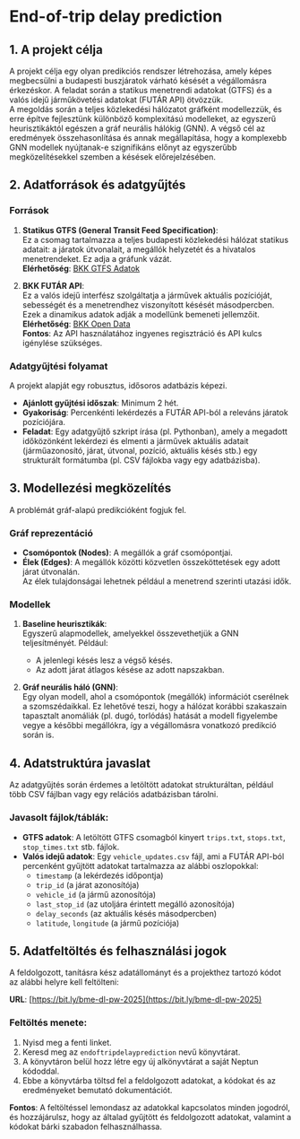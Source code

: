 # End-of-trip delay prediction

## 1. A projekt célja
A projekt célja egy olyan predikciós rendszer létrehozása, amely képes megbecsülni a budapesti buszjáratok várható késését a végállomásra érkezéskor. A feladat során a statikus menetrendi adatokat (GTFS) és a valós idejű járműkövetési adatokat (FUTÁR API) ötvözzük.  
A megoldás során a teljes közlekedési hálózatot gráfként modellezzük, és erre építve fejlesztünk különböző komplexitású modelleket, az egyszerű heurisztikáktól egészen a gráf neurális hálókig (GNN). A végső cél az eredmények összehasonlítása és annak megállapítása, hogy a komplexebb GNN modellek nyújtanak-e szignifikáns előnyt az egyszerűbb megközelítésekkel szemben a késések előrejelzésében.

## 2. Adatforrások és adatgyűjtés

### Források
1. **Statikus GTFS (General Transit Feed Specification)**:  
   Ez a csomag tartalmazza a teljes budapesti közlekedési hálózat statikus adatait: a járatok útvonalait, a megállók helyzetét és a hivatalos menetrendeket. Ez adja a gráfunk vázát.  
   **Elérhetőség**: [BKK GTFS Adatok](https://www.bkk.hu)
   
2. **BKK FUTÁR API**:  
   Ez a valós idejű interfész szolgáltatja a járművek aktuális pozícióját, sebességét és a menetrendhez viszonyított késését másodpercben. Ezek a dinamikus adatok adják a modellünk bemeneti jellemzőit.  
   **Elérhetőség**: [BKK Open Data](https://data.bkk.hu)  
   **Fontos**: Az API használatához ingyenes regisztráció és API kulcs igénylése szükséges.

### Adatgyűjtési folyamat
A projekt alapját egy robusztus, idősoros adatbázis képezi.  
- **Ajánlott gyűjtési időszak**: Minimum 2 hét.  
- **Gyakoriság**: Percenkénti lekérdezés a FUTÁR API-ból a releváns járatok pozíciójára.  
- **Feladat**: Egy adatgyűjtő szkript írása (pl. Pythonban), amely a megadott időközönként lekérdezi és elmenti a járművek aktuális adatait (járműazonosító, járat, útvonal, pozíció, aktuális késés stb.) egy strukturált formátumba (pl. CSV fájlokba vagy egy adatbázisba).

## 3. Modellezési megközelítés
A problémát gráf-alapú predikcióként fogjuk fel.

### Gráf reprezentáció
- **Csomópontok (Nodes)**: A megállók a gráf csomópontjai.
- **Élek (Edges)**: A megállók közötti közvetlen összeköttetések egy adott járat útvonalán.  
  Az élek tulajdonságai lehetnek például a menetrend szerinti utazási idők.

### Modellek
1. **Baseline heurisztikák**:  
   Egyszerű alapmodellek, amelyekkel összevethetjük a GNN teljesítményét. Például:
   - A jelenlegi késés lesz a végső késés.
   - Az adott járat átlagos késése az adott napszakban.

2. **Gráf neurális háló (GNN)**:  
   Egy olyan modell, ahol a csomópontok (megállók) információt cserélnek a szomszédaikkal. Ez lehetővé teszi, hogy a hálózat korábbi szakaszain tapasztalt anomáliák (pl. dugó, torlódás) hatását a modell figyelembe vegye a későbbi megállókra, így a végállomásra vonatkozó predikció során is.

## 4. Adatstruktúra javaslat
Az adatgyűjtés során érdemes a letöltött adatokat strukturáltan, például több CSV fájlban vagy egy relációs adatbázisban tárolni.

### Javasolt fájlok/táblák:
- **GTFS adatok**: A letöltött GTFS csomagból kinyert `trips.txt`, `stops.txt`, `stop_times.txt` stb. fájlok.
- **Valós idejű adatok**: Egy `vehicle_updates.csv` fájl, ami a FUTÁR API-ból percenként gyűjtött adatokat tartalmazza az alábbi oszlopokkal:
  - `timestamp` (a lekérdezés időpontja)
  - `trip_id` (a járat azonosítója)
  - `vehicle_id` (a jármű azonosítója)
  - `last_stop_id` (az utoljára érintett megálló azonosítója)
  - `delay_seconds` (az aktuális késés másodpercben)
  - `latitude`, `longitude` (a jármű pozíciója)

## 5. Adatfeltöltés és felhasználási jogok
A feldolgozott, tanításra kész adatállományt és a projekthez tartozó kódot az alábbi helyre kell feltölteni:

**URL**: [https://bit.ly/bme-dl-pw-2025](https://bit.ly/bme-dl-pw-2025)

### Feltöltés menete:
1. Nyisd meg a fenti linket.
2. Keresd meg az `endoftripdelayprediction` nevű könyvtárat.
3. A könyvtáron belül hozz létre egy új alkönyvtárat a saját Neptun kódoddal.
4. Ebbe a könyvtárba töltsd fel a feldolgozott adatokat, a kódokat és az eredményeket bemutató dokumentációt.

**Fontos**: A feltöltéssel lemondasz az adatokkal kapcsolatos minden jogodról, és hozzájárulsz, hogy az általad gyűjtött és feldolgozott adatokat, valamint a kódokat bárki szabadon felhasználhassa.
